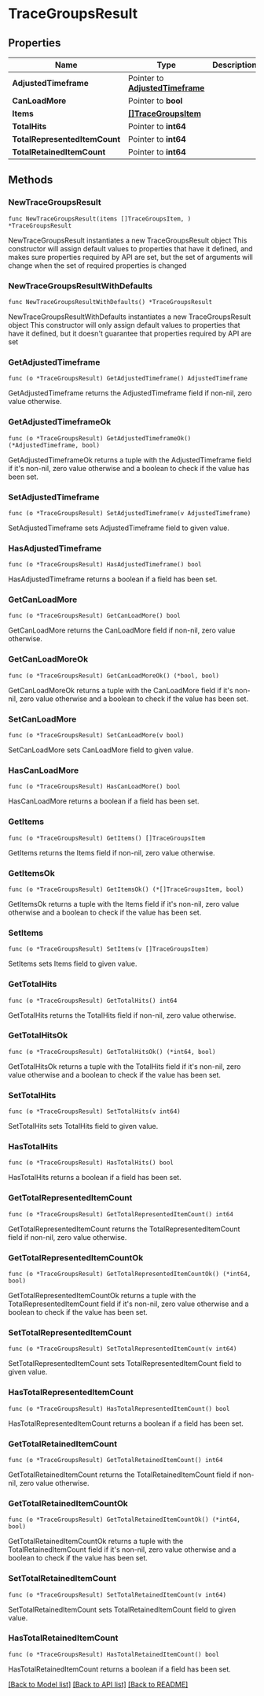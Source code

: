 # TraceGroupsResult

## Properties

Name | Type | Description | Notes
------------ | ------------- | ------------- | -------------
**AdjustedTimeframe** | Pointer to [**AdjustedTimeframe**](AdjustedTimeframe.md) |  | [optional] 
**CanLoadMore** | Pointer to **bool** |  | [optional] 
**Items** | [**[]TraceGroupsItem**](TraceGroupsItem.md) |  | 
**TotalHits** | Pointer to **int64** |  | [optional] 
**TotalRepresentedItemCount** | Pointer to **int64** |  | [optional] 
**TotalRetainedItemCount** | Pointer to **int64** |  | [optional] 

## Methods

### NewTraceGroupsResult

`func NewTraceGroupsResult(items []TraceGroupsItem, ) *TraceGroupsResult`

NewTraceGroupsResult instantiates a new TraceGroupsResult object
This constructor will assign default values to properties that have it defined,
and makes sure properties required by API are set, but the set of arguments
will change when the set of required properties is changed

### NewTraceGroupsResultWithDefaults

`func NewTraceGroupsResultWithDefaults() *TraceGroupsResult`

NewTraceGroupsResultWithDefaults instantiates a new TraceGroupsResult object
This constructor will only assign default values to properties that have it defined,
but it doesn't guarantee that properties required by API are set

### GetAdjustedTimeframe

`func (o *TraceGroupsResult) GetAdjustedTimeframe() AdjustedTimeframe`

GetAdjustedTimeframe returns the AdjustedTimeframe field if non-nil, zero value otherwise.

### GetAdjustedTimeframeOk

`func (o *TraceGroupsResult) GetAdjustedTimeframeOk() (*AdjustedTimeframe, bool)`

GetAdjustedTimeframeOk returns a tuple with the AdjustedTimeframe field if it's non-nil, zero value otherwise
and a boolean to check if the value has been set.

### SetAdjustedTimeframe

`func (o *TraceGroupsResult) SetAdjustedTimeframe(v AdjustedTimeframe)`

SetAdjustedTimeframe sets AdjustedTimeframe field to given value.

### HasAdjustedTimeframe

`func (o *TraceGroupsResult) HasAdjustedTimeframe() bool`

HasAdjustedTimeframe returns a boolean if a field has been set.

### GetCanLoadMore

`func (o *TraceGroupsResult) GetCanLoadMore() bool`

GetCanLoadMore returns the CanLoadMore field if non-nil, zero value otherwise.

### GetCanLoadMoreOk

`func (o *TraceGroupsResult) GetCanLoadMoreOk() (*bool, bool)`

GetCanLoadMoreOk returns a tuple with the CanLoadMore field if it's non-nil, zero value otherwise
and a boolean to check if the value has been set.

### SetCanLoadMore

`func (o *TraceGroupsResult) SetCanLoadMore(v bool)`

SetCanLoadMore sets CanLoadMore field to given value.

### HasCanLoadMore

`func (o *TraceGroupsResult) HasCanLoadMore() bool`

HasCanLoadMore returns a boolean if a field has been set.

### GetItems

`func (o *TraceGroupsResult) GetItems() []TraceGroupsItem`

GetItems returns the Items field if non-nil, zero value otherwise.

### GetItemsOk

`func (o *TraceGroupsResult) GetItemsOk() (*[]TraceGroupsItem, bool)`

GetItemsOk returns a tuple with the Items field if it's non-nil, zero value otherwise
and a boolean to check if the value has been set.

### SetItems

`func (o *TraceGroupsResult) SetItems(v []TraceGroupsItem)`

SetItems sets Items field to given value.


### GetTotalHits

`func (o *TraceGroupsResult) GetTotalHits() int64`

GetTotalHits returns the TotalHits field if non-nil, zero value otherwise.

### GetTotalHitsOk

`func (o *TraceGroupsResult) GetTotalHitsOk() (*int64, bool)`

GetTotalHitsOk returns a tuple with the TotalHits field if it's non-nil, zero value otherwise
and a boolean to check if the value has been set.

### SetTotalHits

`func (o *TraceGroupsResult) SetTotalHits(v int64)`

SetTotalHits sets TotalHits field to given value.

### HasTotalHits

`func (o *TraceGroupsResult) HasTotalHits() bool`

HasTotalHits returns a boolean if a field has been set.

### GetTotalRepresentedItemCount

`func (o *TraceGroupsResult) GetTotalRepresentedItemCount() int64`

GetTotalRepresentedItemCount returns the TotalRepresentedItemCount field if non-nil, zero value otherwise.

### GetTotalRepresentedItemCountOk

`func (o *TraceGroupsResult) GetTotalRepresentedItemCountOk() (*int64, bool)`

GetTotalRepresentedItemCountOk returns a tuple with the TotalRepresentedItemCount field if it's non-nil, zero value otherwise
and a boolean to check if the value has been set.

### SetTotalRepresentedItemCount

`func (o *TraceGroupsResult) SetTotalRepresentedItemCount(v int64)`

SetTotalRepresentedItemCount sets TotalRepresentedItemCount field to given value.

### HasTotalRepresentedItemCount

`func (o *TraceGroupsResult) HasTotalRepresentedItemCount() bool`

HasTotalRepresentedItemCount returns a boolean if a field has been set.

### GetTotalRetainedItemCount

`func (o *TraceGroupsResult) GetTotalRetainedItemCount() int64`

GetTotalRetainedItemCount returns the TotalRetainedItemCount field if non-nil, zero value otherwise.

### GetTotalRetainedItemCountOk

`func (o *TraceGroupsResult) GetTotalRetainedItemCountOk() (*int64, bool)`

GetTotalRetainedItemCountOk returns a tuple with the TotalRetainedItemCount field if it's non-nil, zero value otherwise
and a boolean to check if the value has been set.

### SetTotalRetainedItemCount

`func (o *TraceGroupsResult) SetTotalRetainedItemCount(v int64)`

SetTotalRetainedItemCount sets TotalRetainedItemCount field to given value.

### HasTotalRetainedItemCount

`func (o *TraceGroupsResult) HasTotalRetainedItemCount() bool`

HasTotalRetainedItemCount returns a boolean if a field has been set.


[[Back to Model list]](../README.md#documentation-for-models) [[Back to API list]](../README.md#documentation-for-api-endpoints) [[Back to README]](../README.md)


